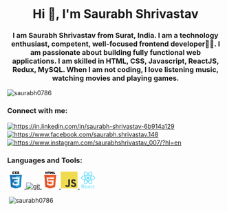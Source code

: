 <h1 align="center">Hi 👋, I'm Saurabh Shrivastav</h1>
<h3 align="center">I am Saurabh Shrivastav from Surat, India. I am a technology enthusiast, competent, well-focused frontend developer👨‍💻. I am passionate about building fully functional web applications. I am skilled in HTML, CSS, Javascript, ReactJS, Redux, MySQL. When I am not coding, I love listening music, watching movies and playing games.</h3>

<p align="left"> <img src="https://komarev.com/ghpvc/?username=saurabh0786&label=Profile%20views&color=0e75b6&style=flat" alt="saurabh0786" /> </p>

<h3 align="left">Connect with me:</h3>
<p align="left">
<a href="https://linkedin.com/in/https://in.linkedin.com/in/saurabh-shrivastav-6b914a129" target="blank"><img align="center" src="https://raw.githubusercontent.com/rahuldkjain/github-profile-readme-generator/master/src/images/icons/Social/linked-in-alt.svg" alt="https://in.linkedin.com/in/saurabh-shrivastav-6b914a129" height="30" width="40" /></a>
<a href="https://fb.com/https://www.facebook.com/saurabh.shrivastav.148" target="blank"><img align="center" src="https://raw.githubusercontent.com/rahuldkjain/github-profile-readme-generator/master/src/images/icons/Social/facebook.svg" alt="https://www.facebook.com/saurabh.shrivastav.148" height="30" width="40" /></a>
<a href="https://instagram.com/https://www.instagram.com/saurabhshrivastav_007/?hl=en" target="blank"><img align="center" src="https://raw.githubusercontent.com/rahuldkjain/github-profile-readme-generator/master/src/images/icons/Social/instagram.svg" alt="https://www.instagram.com/saurabhshrivastav_007/?hl=en" height="30" width="40" /></a>
</p>

<h3 align="left">Languages and Tools:</h3>
<p align="left"> <a href="https://www.w3schools.com/css/" target="_blank" rel="noreferrer"> <img src="https://raw.githubusercontent.com/devicons/devicon/master/icons/css3/css3-original-wordmark.svg" alt="css3" width="40" height="40"/> </a> <a href="https://git-scm.com/" target="_blank" rel="noreferrer"> <img src="https://www.vectorlogo.zone/logos/git-scm/git-scm-icon.svg" alt="git" width="40" height="40"/> </a> <a href="https://www.w3.org/html/" target="_blank" rel="noreferrer"> <img src="https://raw.githubusercontent.com/devicons/devicon/master/icons/html5/html5-original-wordmark.svg" alt="html5" width="40" height="40"/> </a> <a href="https://developer.mozilla.org/en-US/docs/Web/JavaScript" target="_blank" rel="noreferrer"> <img src="https://raw.githubusercontent.com/devicons/devicon/master/icons/javascript/javascript-original.svg" alt="javascript" width="40" height="40"/> </a> <a href="https://reactjs.org/" target="_blank" rel="noreferrer"> <img src="https://raw.githubusercontent.com/devicons/devicon/master/icons/react/react-original-wordmark.svg" alt="react" width="40" height="40"/> </a> </p>

<p>&nbsp;<img align="center" src="https://github-readme-stats.vercel.app/api?username=saurabh0786&show_icons=true&locale=en" alt="saurabh0786" /></p>
